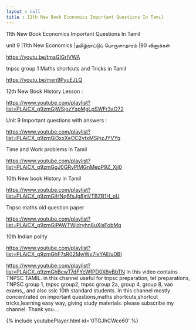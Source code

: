 ```yaml
---
layout : null
title : 11th New Book Economics Important Questions In Tamil
---
```


11th New Book Economics Important Questions In Tamil

unit 9 |11th New Economics |தமிழ்நாட்டுப் பொருளாதாரம் |90 வினாக்கள்

https://youtu.be/tmaGIGrIVWA

tnpsc group 1 Maths shortcuts and Tricks in Tamil

https://youtu.be/men9PyuEJLQ

12th New Book History Lesson :

https://www.youtube.com/playlist?list=PLAiCX_g9zmGjWSjozYxpMgLpSWFr3aO72

Unit 9 Important questions with answers :

https://www.youtube.com/playlist?list=PLAiCX_g9zmGi3xxXeOC2vtxMSjhzJYVYq

Time and Work problems in Tamil 

https://www.youtube.com/playlist?list=PLAiCX_g9zmGgJ0GRvPlMGnMepP9Z_Xjj0

10th New book History in Tamil

https://www.youtube.com/playlist?list=PLAiCX_g9zmGiHNq6fsJg8jnVTBZB1H_oU

Tnpsc maths old question paper

https://www.youtube.com/playlist?list=PLAiCX_g9zmGiPAWTWidryhn8uXisFobMq

10th Indian polity

https://www.youtube.com/playlist?list=PLAiCX_g9zmGhF7sR02MwWv7ixYAEiuDBl

https://www.youtube.com/playlist?list=PLAiCX_g9zmGhBcwT7dFYcWfPD0X6vBbTN
In this video contains TNPSC TAMIL. in this channel useful for tnpsc preparation, tet preparations, TNPSC group 1, tnpsc group2, tnpsc group 2a, group 4, group 8, vao exams,, and also sslc 10th standard students. In this channel mostly concentrated on important questions,maths shortcuts,shortcut tricks,learning easy way, giving study materials. please subscribe my channel. Thank you....



{% include youtubePlayer.html id='0TGJhCWce60' %}
